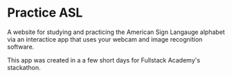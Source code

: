 # Practice ASL

A website for studying and practicing the American Sign Langauge alphabet via an interactice app that uses your webcam and image recognition software.

This app was created in a a few short days for Fullstack Academy's stackathon.
